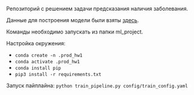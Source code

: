 Репозиторий с решением задачи предсказания наличия заболевания.

Данные для построения модели были взяты [здесь](https://www.kaggle.com/ronitf/heart-disease-uci).

Команды необходимо запускать из папки ml_project.

Настройка окружения:
* ```conda create -n .prod_hw1```
* ```conda activate .prod_hw1```
* ```conda install pip```
* ```pip3 install -r requirements.txt```

Запуск пайплайна:
```python train_pipeline.py config/train_config.yaml```
